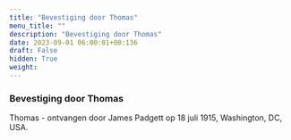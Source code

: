 ```yaml
---
title: "Bevestiging door Thomas"
menu_title: ""
description: "Bevestiging door Thomas"
date: 2023-09-01 06:00:01+00:136
draft: False
hidden: True
weight:
---
```

### Bevestiging door Thomas

Thomas - ontvangen door James Padgett op 18 juli 1915, Washington, DC, USA.

